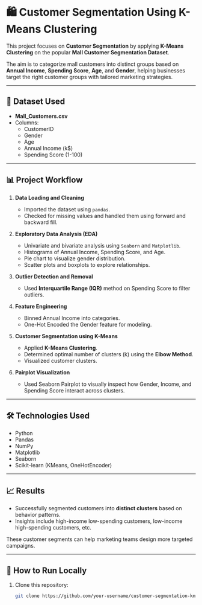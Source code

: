 # 🛍️ Customer Segmentation Using K-Means Clustering

This project focuses on **Customer Segmentation** by applying **K-Means Clustering** on the popular **Mall Customer Segmentation Dataset**.

The aim is to categorize mall customers into distinct groups based on **Annual Income**, **Spending Score**, **Age**, and **Gender**, helping businesses target the right customer groups with tailored marketing strategies.

---

## 📂 Dataset Used

- **Mall_Customers.csv**
- Columns:
  - CustomerID
  - Gender
  - Age
  - Annual Income (k$)
  - Spending Score (1-100)

---

## 📊 Project Workflow

1. **Data Loading and Cleaning**
   - Imported the dataset using `pandas`.
   - Checked for missing values and handled them using forward and backward fill.

2. **Exploratory Data Analysis (EDA)**
   - Univariate and bivariate analysis using `Seaborn` and `Matplotlib`.
   - Histograms of Annual Income, Spending Score, and Age.
   - Pie chart to visualize gender distribution.
   - Scatter plots and boxplots to explore relationships.

3. **Outlier Detection and Removal**
   - Used **Interquartile Range (IQR)** method on Spending Score to filter outliers.

4. **Feature Engineering**
   - Binned Annual Income into categories.
   - One-Hot Encoded the Gender feature for modeling.

5. **Customer Segmentation using K-Means**
   - Applied **K-Means Clustering**.
   - Determined optimal number of clusters (k) using the **Elbow Method**.
   - Visualized customer clusters.

6. **Pairplot Visualization**
   - Used Seaborn Pairplot to visually inspect how Gender, Income, and Spending Score interact across clusters.

---

## 🛠️ Technologies Used

- Python
- Pandas
- NumPy
- Matplotlib
- Seaborn
- Scikit-learn (KMeans, OneHotEncoder)

---

## 📈 Results

- Successfully segmented customers into **distinct clusters** based on behavior patterns.
- Insights include high-income low-spending customers, low-income high-spending customers, etc.

These customer segments can help marketing teams design more targeted campaigns.

---

## 🚀 How to Run Locally

1. Clone this repository:
   ```bash
   git clone https://github.com/your-username/customer-segmentation-kmeans.git
